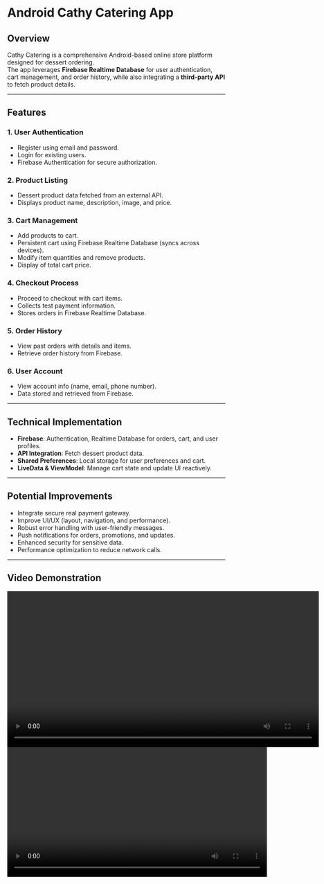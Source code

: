 # Android Cathy Catering App

## Overview
Cathy Catering is a comprehensive Android-based online store platform designed for dessert ordering.  
The app leverages **Firebase Realtime Database** for user authentication, cart management, and order history, while also integrating a **third-party API** to fetch product details.  

---

## Features

### 1. User Authentication
- Register using email and password.
- Login for existing users.
- Firebase Authentication for secure authorization.

### 2. Product Listing
- Dessert product data fetched from an external API.
- Displays product name, description, image, and price.

### 3. Cart Management
- Add products to cart.
- Persistent cart using Firebase Realtime Database (syncs across devices).
- Modify item quantities and remove products.
- Display of total cart price.

### 4. Checkout Process
- Proceed to checkout with cart items.
- Collects test payment information.
- Stores orders in Firebase Realtime Database.

### 5. Order History
- View past orders with details and items.
- Retrieve order history from Firebase.

### 6. User Account
- View account info (name, email, phone number).
- Data stored and retrieved from Firebase.

---

## Technical Implementation
- **Firebase**: Authentication, Realtime Database for orders, cart, and user profiles.
- **API Integration**: Fetch dessert product data.
- **Shared Preferences**: Local storage for user preferences and cart.
- **LiveData & ViewModel**: Manage cart state and update UI reactively.

---

## Potential Improvements
- Integrate secure real payment gateway.
- Improve UI/UX (layout, navigation, and performance).
- Robust error handling with user-friendly messages.
- Push notifications for orders, promotions, and updates.
- Enhanced security for sensitive data.
- Performance optimization to reduce network calls.

---

## Video Demonstration

<video src="cathy_catering_demo.mp4" controls width="720"></video>
<video width="600" controls>
  <source src="videos/cathy_catering_demo.mp4" type="video/mp4">
  Your browser does not support the video tag.
</video>

